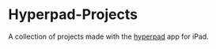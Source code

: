 # Hyperpad-Projects
A collection of projects made with the [hyperpad](https://www.hyperpad.com) app for iPad.
